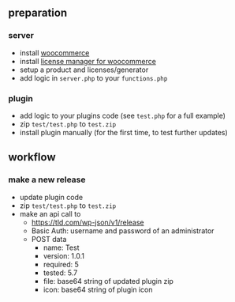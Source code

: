 ## preparation

### server
- install [woocommerce](https://de.wordpress.org/plugins/woocommerce/)
- install [license manager for woocommerce](https://de.wordpress.org/plugins/license-manager-for-woocommerce/)
- setup a product and licenses/generator
- add logic in `server.php` to your `functions.php`

### plugin
- add logic to your plugins code (see `test.php` for a full example)
- zip `test/test.php` to `test.zip`
- install plugin manually (for the first time, to test further updates)

## workflow

### make a new release

- update plugin code
- zip `test/test.php` to `test.zip`
- make an api call to
  - https://tld.com/wp-json/v1/release
  - Basic Auth: username and password of an administrator
  - POST data
    - name: Test
    - version: 1.0.1
    - required: 5
    - tested: 5.7
    - file: base64 string of updated plugin zip
    - icon: base64 string of plugin icon